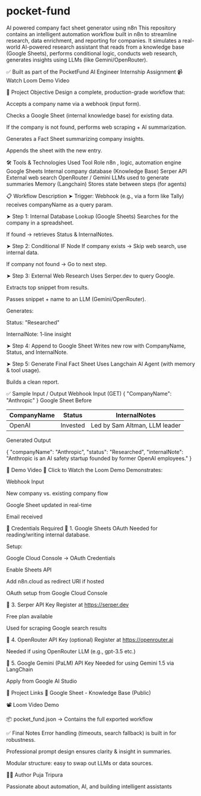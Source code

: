 # pocket-fund
AI powered company fact sheet generator using n8n
This repository contains an intelligent automation workflow built in n8n to streamline research, data enrichment, and reporting for companies. It simulates a real-world AI-powered research assistant that reads from a knowledge base (Google Sheets), performs conditional logic, conducts web research, generates insights using LLMs (like Gemini/OpenRouter).

✅ Built as part of the PocketFund AI Engineer Internship Assignment
📹 Watch Loom Demo Video 

📌 Project Objective
Design a complete, production-grade workflow that:

Accepts a company name via a webhook (input form).

Checks a Google Sheet (internal knowledge base) for existing data.

If the company is not found, performs web scraping + AI summarization.

Generates a Fact Sheet summarizing company insights.

Appends the sheet with the new entry.

🛠 Tools & Technologies Used
Tool	Role
n8n	, logic, automation engine
Google Sheets	Internal company database (Knowledge Base)
Serper API	External web search
OpenRouter / Gemini	LLMs used to generate summaries
Memory (Langchain)	Stores state between steps (for agents)

📋 Workflow Description
➤ Trigger:
Webhook (e.g., via a form like Tally) receives companyName as a query param.

➤ Step 1: Internal Database Lookup (Google Sheets)
Searches for the company in a spreadsheet.

If found → retrieves Status & InternalNotes.

➤ Step 2: Conditional IF Node
If company exists → Skip web search, use internal data.

If company not found → Go to next step.

➤ Step 3: External Web Research
Uses Serper.dev to query Google.

Extracts top snippet from results.

Passes snippet + name to an LLM (Gemini/OpenRouter).

Generates:

Status: "Researched"

InternalNote: 1-line insight

➤ Step 4: Append to Google Sheet
Writes new row with CompanyName, Status, and InternalNote.

➤ Step 5: Generate Final Fact Sheet 
Uses Langchain AI Agent (with memory & tool usage).

Builds a clean report.

✅ Sample Input / Output
Webhook Input (GET)
{ "CompanyName": "Anthropic" }
Google Sheet Before


| CompanyName  | Status    | InternalNotes                   |
|--------------|-----------|----------------------------------|
| OpenAI       | Invested  | Led by Sam Altman, LLM leader   |
Generated Output


{
  "companyName": "Anthropic",
  "status": "Researched",
  "internalNote": "Anthropic is an AI safety startup founded by former OpenAI employees."
}


🧪 Demo Video
🎥 Click to Watch the Loom Demo
Demonstrates:

Webhook Input

New company vs. existing company flow

Google Sheet updated in real-time

Email received

📂 Credentials Required
🔐 1. Google Sheets OAuth
Needed for reading/writing internal database.

Setup:

Google Cloud Console → OAuth Credentials

Enable Sheets API

Add n8n.cloud as redirect URI if hosted

OAuth setup from Google Cloud Console

🔐 3. Serper API Key
Register at https://serper.dev

Free plan available

Used for scraping Google search results

🔐 4. OpenRouter API Key (optional)
Register at https://openrouter.ai

Needed if using OpenRouter LLM (e.g., gpt-3.5 etc.)

🔐 5. Google Gemini (PaLM) API Key 
Needed for using Gemini 1.5 via LangChain

Apply from Google AI Studio

📎 Project Links
📄 Google Sheet - Knowledge Base (Public)

📽️ Loom Video Demo

📦 pocket_fund.json → Contains the full exported workflow

✅ Final Notes
Error handling (timeouts, search fallback) is built in for robustness.

Professional prompt design ensures clarity & insight in summaries.

Modular structure: easy to swap out LLMs or data sources.

🧑‍💻 Author
Puja Tripura

Passionate about automation, AI, and building intelligent assistants
